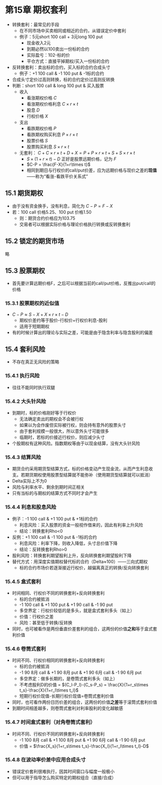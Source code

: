 # 第15章 期权套利

* 转换套利：最常见的手段
  * 在不同市场中买卖相同或相近的合约，从错误定价中套利
  * 例子：5元short 100 call + 3元long 100 put
    * 现金收入2元
    * 到期必然以100卖出一份标的合约
    * 实际盈亏：102-标的价
    * 平仓方式：直接平掉期权/买入一份标的合约
* 反转换套利：卖出标的合约，买入标的合约合成头寸
  * 例子：+1 100 call & -1 100 put & -1标的合约
* 合成头寸定价过高则转换，标的合约定价过高则反转换
* 判断：short 100 call & long 100 put & 买入股票
  * 收入
    * 看涨期权价格 $C$
    * 看涨期权价格利息 $C\times r\times t$
    * 股息 $D$
    * 行权价格 $X$
  * 支出
    * 看跌期权价格 $P$
    * 看跌期权购买利息 $P\times r\times t$
    * 股票价格 $S$
    * 股票购买利息 $S\times r\times t$
  * 无套利： $C+C\times r\times t+D+X = P+P\times r\times t+S+S\times r\times t$
    * $S\times(1+r\times t)-D$ 正好是股票远期价格，记为 $F$
    * $C-P = \frac{F-X}{1+r\times t}$
    * 相同到期日与行权价的call/put价差，应为远期价格与现价之差的**现值**——称为“看涨-看跌平价关系式”

## 15.1 期货期权

* 由于没有资金换手，没有利息，简化为 $C-P=F-X$
* 若：100 call 价格5.25、100 put 价格1.50
  * 则：期货合约价格应为103.75
  * 交易者可以根据实际价格与理论价格执行转换或反转换套利

## 15.2 锁定的期货市场

略

## 15.3 股票期权

* 首先要计算远期价格F，之后可以根据当前的call/put价格，反推出put/call的价格

### 15.3.1 股票期权的近似值

* $C-P \approx S-X+X\times r\times t-D$
  * 期权价差约等于股价-行权价+行权价利息-股利
  * 适用于短期期权
* 有的时候计算出的理论与实际之差，可能是由于隐含利率与隐含股利的偏差

## 15.4 套利风险

* 不存在真正无风险的策略

### 15.4.1 执行风险

* 往往不能同时执行双腿

### 15.4.2 大头针风险

* 到期时，标的价格刚好等于行权价
  * 无法确定卖出的期权会不会被行权
  * 如果以为会作废但实际被行权，则会持有意外的股票头寸
  * 由于套利规模一般很大，所以意外头寸可能很多
  * 临期时，若标的价接近行权价，则应减少头寸
* 个股期权有这种风险。指数期权等由于以现金结算，没有大头针风险
  
### 15.4.3 结算风险

* 期货合约采用期货型结算方式，标的价格变动产生现金流，从而产生利息收支。若期货期权使用股票型结算就不能弥补（使用期货型结算就可以抵消）
* Delta实际上不为0
* 风险与利率水平、剩余到期时间正相关
* 只有当标的与期权的结算方式不同时才会产生

### 15.4.4 利息和股息风险

* 例子：-1 100 call & +1 100 put & +1标的合约
  * 利息风险：买入股票的资金一般视作借来的，因此有利率上升风险
  * 结论：转换套利Rho<0
* 反例：+1 100 call & -1 100 put & -1标的合约
  * 利息风险：利率下降，则收入降低，头寸总价值下降
  * 结论：反转换套利Rho>0
* 股利风险：转换套利期望股利上升，反向转换套利期望股利下降
* 替代方式：用深度实值期权替代标的合约（Delta≈100）——三向式期权
  * 标的合约市场价若逐渐接近行权价，越偏离真正的转换/反向转换套利

### 15.4.5 盒式套利

* 时间相同、行权价不同的转换套利+反向转换套利
  * 标的合约被抵消
  * -1 100 call & +1 100 put & +1 90 call & -1 90 put
  * 多空界定：行权价较低的是多头，就是盒式套利多头（如上）
  * 价值：行权价之差
  * 风险：甚至低于转换/反转换
* 同时，也可被看作是两份垂直价差套利的组合，这两份的价值**之和**等于盒式套利价值

### 15.4.6 卷筒式套利

* 时间不同、行权价相同的转换套利+反向转换套利
  * 标的合约被抵消
  * -1 90 8月 call & +1 90 8月 put & +1 90 6月 call & -1 90 6月 put
  * 多空界定：做多长期的，是卷筒式套利多头（如上）
  * 不考虑股利D的价值 = $(C_l-P_l)-(C_s-P_s) = \frac{X}{1+r_s\times t_s}-\frac{X}{1+r_l\times t_l}$
  * 短期行权价现值-长期行权价现值=卷筒式套利价值
* 同时，也可看作两份日历价差的组合，这两份的价值**之差**等于滚筒式套利价值
* 到期时间相差越多，则卷筒式套利对利率股利的变化越敏感

### 15.4.7 时间盒式套利（对角卷筒式套利）

* 时间不同、行权价不同的转换套利+反向转换套利
  * -1 100 8月 call & +1 100 8月 put & +1 90 6月 call & -1 90 6月 put
  * 价值 = $\frac{X_s}{1+r_s\times t_s}-\frac{X_l}{1+r_l\times t_l}-D$

### 15.4.8 在波动率价差中应用合成头寸

* 错误定价套利很难执行，因其时间窗口与幅度一般极小
* 但可以用于指导怎么购买特定的期权组合（直接/合成）